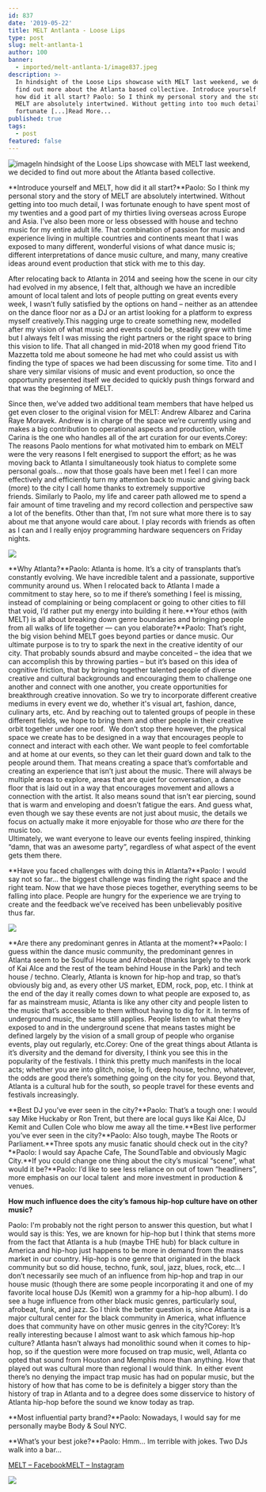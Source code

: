 ```yaml
---
id: 837
date: '2019-05-22'
title: MELT Antlanta - Loose Lips
type: post
slug: melt-antlanta-1
author: 100
banner:
  - imported/melt-antlanta-1/image837.jpeg
description: >-
  In hindsight of the Loose Lips showcase with MELT last weekend, we decided to
  find out more about the Atlanta based collective. Introduce yourself and MELT,
  how did it all start? Paolo: So I think my personal story and the story of
  MELT are absolutely intertwined. Without getting into too much detail, I was
  fortunate [...]Read More...
published: true
tags:
  - post
featured: false
---
```

![image](../imported/melt-antlanta-1/image837.jpeg)In hindsight of the Loose Lips showcase with MELT last weekend, we decided to find out more about the Atlanta based collective.

**Introduce yourself and MELT, how did it all start?**Paolo: So I think my personal story and the story of MELT are absolutely intertwined. Without getting into too much detail, I was fortunate enough to have spent most of my twenties and a good part of my thirties living overseas across Europe and Asia. I’ve also been more or less obsessed with house and techno music for my entire adult life. That combination of passion for music and experience living in multiple countries and continents meant that I was exposed to many different, wonderful visions of what dance music is; different interpretations of dance music culture, and many, many creative ideas around event production that stick with me to this day.  
  
After relocating back to Atlanta in 2014 and seeing how the scene in our city had evolved in my absence, I felt that, although we have an incredible amount of local talent and lots of people putting on great events every week, I wasn’t fully satisfied by the options on hand – neither as an attendee on the dance floor nor as a DJ or an artist looking for a platform to express myself creatively.This nagging urge to create something new, modelled after my vision of what music and events could be, steadily grew with time but I always felt I was missing the right partners or the right space to bring this vision to life. That all changed in mid-2018 when my good friend Tito Mazzetta told me about someone he had met who could assist us with finding the type of spaces we had been discussing for some time. Tito and I share very similar visions of music and event production, so once the opportunity presented itself we decided to quickly push things forward and that was the beginning of MELT.  
  
Since then, we’ve added two additional team members that have helped us get even closer to the original vision for MELT: Andrew Albarez and Carina Raye Moravek. Andrew is in charge of the space we’re currently using and makes a big contribution to operational aspects and production, while Carina is the one who handles all of the art curation for our events.Corey: The reasons Paolo mentions for what motivated him to embark on MELT were the very reasons I felt energised to support the effort; as he was moving back to Atlanta I simultaneously took hiatus to complete some personal goals… now that those goals have been met I feel I can more effectively and efficiently turn my attention back to music and giving back (more) to the city I call home thanks to extremely supportive friends. Similarly to Paolo, my life and career path allowed me to spend a fair amount of time traveling and my record collection and perspective saw a lot of the benefits. Other than that, I’m not sure what more there is to say about me that anyone would care about. I play records with friends as often as I can and I really enjoy programming hardware sequencers on Friday nights.

![](/wp-content/uploads/live/img/wysiwyg/5ce2a71e6dc14.jpg)  

**Why Atlanta?**Paolo: Atlanta is home. It’s a city of transplants that’s constantly evolving. We have incredible talent and a passionate, supportive community around us. When I relocated back to Atlanta I made a commitment to stay here, so to me if there’s something I feel is missing, instead of complaining or being complacent or going to other cities to fill that void, I’d rather put my energy into building it here.**Your ethos (with MELT) is all about breaking down genre boundaries and bringing people from all walks of life together — can you elaborate?**Paolo: That’s right, the big vision behind MELT goes beyond parties or dance music. Our ultimate purpose is to try to spark the next  in the creative identity of our city. That probably sounds absurd and maybe conceited – the idea that we can accomplish this by throwing parties – but it’s based on this idea of cognitive friction, that by bringing together talented people of diverse creative and cultural backgrounds and encouraging them to challenge one another and connect with one another, you create opportunities for breakthrough creative innovation. So we try to incorporate different creative mediums in every event we do, whether it's visual art, fashion, dance, culinary arts, etc. And by reaching out to talented groups of people in these different fields, we hope to bring them and other people in their creative orbit together under one roof.  We don’t stop there however, the physical space we create has to be designed in a way that encourages people to connect and interact with each other. We want people to feel comfortable and at home at our events, so they can let their guard down and talk to the people around them. That means creating a space that’s comfortable and creating an experience that isn’t just about the music. There will always be multiple areas to explore, areas that are quiet for conversation, a dance floor that is laid out in a way that encourages movement and allows a connection with the artist. It also means sound that isn’t ear piercing, sound that is warm and enveloping and doesn’t fatigue the ears. And guess what, even though we say these events are not just about music, the details we focus on actually make it more enjoyable for those who _are_ there for the music too.   
Ultimately, we want everyone to leave our events feeling inspired, thinking “damn, that was an awesome party”, regardless of what aspect of the event gets them there.

**Have you faced challenges with doing this in Atlanta?**Paolo: I would say not so far… the biggest challenge was finding the right space and the right team. Now that we have those pieces together, everything seems to be falling into place. People are hungry for the experience we are trying to create and the feedback we’ve received has been unbelievably positive thus far.  

![](/wp-content/uploads/live/img/wysiwyg/5ce2a75e7c197.jpg)

**Are there any predominant genres in Atlanta at the moment?**Paolo: I guess within the dance music community, the predominant genres in Atlanta seem to be Soulful House and Afrobeat (thanks largely to the work of Kai Alce and the rest of the team behind House in the Park) and tech house / techno. Clearly, Atlanta is known for hip-hop and trap, so that’s obviously big and, as every other US market, EDM, rock, pop, etc. I think at the end of the day it really comes down to what people are exposed to, as far as mainstream music, Atlanta is like any other city and people listen to the music that’s accessible to them without having to dig for it. In terms of underground music, the same still applies. People listen to what they’re exposed to and in the underground scene that means tastes might be defined largely by the vision of a small group of people who organise events, play out regularly, etc.Corey: One of the great things about Atlanta is it’s diversity and the demand for diversity, I think you see this in the popularity of the festivals. I think this pretty much manifests in the local acts; whether you are into glitch, noise, lo fi, deep house, techno, whatever, the odds are good there’s something going on the city for you. Beyond that, Atlanta is a cultural hub for the south, so people travel for these events and festivals increasingly.

**Best DJ you’ve ever seen in the city?**Paolo: That’s a tough one: I would say Mike Huckaby or Ron Trent, but there are local guys like Kai Alce, DJ Kemit and Cullen Cole who blow me away all the time.**Best live performer you’ve ever seen in the city?**Paolo: Also tough, maybe The Roots or Parliament.**Three spots any music fanatic should check out in the city?**Paolo: I would say Apache Cafe, The SoundTable and obviously Magic City.**If you could change one thing about the city’s musical “scene”, what would it be?**Paolo: I’d like to see less reliance on out of town “headliners”, more emphasis on our local talent  and more investment in production & venues.

**How much influence does the city’s famous hip-hop culture have on other music?**  
  
Paolo: I'm probably not the right person to answer this question, but what I would say is this: Yes, we are known for hip-hop but I think that stems more from the fact that Atlanta is a hub (maybe THE hub) for black culture in America and hip-hop just happens to be more in demand from the mass market in our country. Hip-hop is one genre that originated in the black community but so did house, techno, funk, soul, jazz, blues, rock, etc… I don’t necessarily see much of an influence from hip-hop and trap in our house music (though there are some people incorporating it and one of my favorite local house DJs (Kemit) won a grammy for a hip-hop album). I do see a huge influence from other black music genres, particularly soul, afrobeat, funk, and jazz. So I think the better question is, since Atlanta is a major cultural center for the black community in America, what influence does that community have on other music genres in the city?Corey: It’s really interesting because I almost want to ask which famous hip-hop culture? Atlanta hasn’t always had monolithic sound when it comes to hip-hop, so if the question were more focused on trap music, well, Atlanta co opted that sound from Houston and Memphis more than anything. How that played out was cultural more than regional I would think.  In either event there’s no denying the impact trap music has had on popular music, but the history of how that has come to be is definitely a bigger story than the history of trap in Atlanta and to a degree does some disservice to history of Atlanta hip-hop before the sound we know today as trap.

**Most influential party brand?**Paolo: Nowadays, I would say for me personally maybe Body & Soul NYC.

**What’s your best joke?**Paolo: Hmm… Im terrible with jokes. Two DJs walk into a bar…

[MELT – Facebook](https://m.facebook.com/meltcultureatl/?ref=bookmarks)[MELT – Instagram](https://instagram.com/melt_atlanta?igshid=dhsdl41hutau&fbclid=IwAR2iej55gGM2JoqpLTCMi3oAid6ANFc6EDsb43gcS2BerzpvarpGqXeLMJE)

![](/wp-content/uploads/live/img/wysiwyg/5ce2a79273f38.jpg)